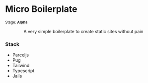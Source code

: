 # Micro Boilerplate 

<sup>Stage: <strong>Alpha</strong></sup>

<p align="center">
A very simple boilerplate to create static sites without pain
</p>

### Stack 

- Parceljs
- Pug
- Tailwind
- Typescript
- Jails
